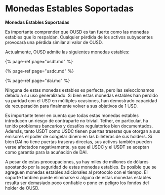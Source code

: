 # Monedas Estables Soportadas

**Monedas Estables Soportadas**

Es importante comprender que OUSD es tan fuerte como las monedas estables que lo respaldan. Cualquier pérdida de los activos subyacentes provocará una pérdida similar al valor de OUSD.

Actualmente, OUSD admite las siguientes monedas estables:

{% page-ref page="usdt.md" %}

{% page-ref page="usdc.md" %}

{% page-ref page="dai.md" %}

Ninguna de estas monedas estables es perfecta, pero las seleccionamos debido a su uso generalizado. Si bien estas monedas estables han perdido su paridad con el USD en múltiples ocasiones, han demostrado capacidad de recuperación para finalmente volver a sus objetivos de 1 USD.

Es importante tener en cuenta que todas estas monedas estables introducen un riesgo de contraparte no trivial. Tether, en particular, ha tenido problemas bancarios y desafíos regulatorios bien documentados. Además, tanto USDT como USDC tienen puertas traseras que otorgan a sus emisores el poder de congelar dinero en las billeteras de sus holders. Si bien DAI no tiene puertas traseras directas, sus activos también pueden verse afectados negativamente, ya que el USDC y el USDT se aceptan como garantía para la acuñación de DAI.

A pesar de estas preocupaciones, ya hay miles de millones de dólares apostando por la seguridad de estas monedas estables. Es posible que se agreguen monedas estables adicionales al protocolo con el tiempo. El soporte también puede eliminarse si alguna de estas monedas estables resulta ser demasiado poco confiable o pone en peligro los fondos del holder de OUSD. 

